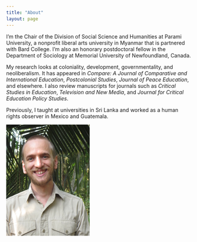 ```yaml
---
title: "About"
layout: page
---
```


 I’m the Chair of the Division of Social Science and Humanities at Parami University, a nonprofit liberal arts university in Myanmar that is partnered with Bard College. I’m also an honorary postdoctoral fellow in the Department of Sociology at Memorial University of Newfoundland, Canada. 

My research looks at coloniality, development, governmentality, and neoliberalism. It has appeared in *Compare: A Journal of Comparative and International Education*, *Postcolonial Studies*, *Journal of Peace Education*, and elsewhere. I also review manuscripts for journals such as *Critical Studies in Education*, *Television and New Media*, and *Journal for Critical Education Policy Studies*.

Previously, I taught at universities in Sri Lanka and worked as a human rights observer in Mexico and Guatemala.

![DavidGolding.jpg](/assets/DavidGolding.JPG)
